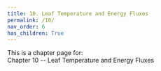 ```yaml
---
title: 10. Leaf Temperature and Energy Fluxes
permalink: /10/
nav_order: 6
has_children: True
---
```


This is a chapter page for:  
Chapter 10 -- Leaf Temperature and Energy Fluxes